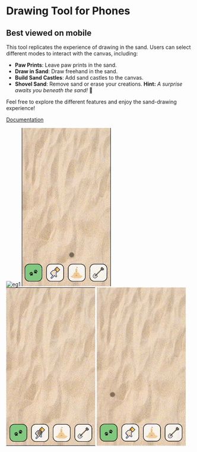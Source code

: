 # Drawing Tool for Phones

## Best viewed on mobile

This tool replicates the experience of drawing in the sand. Users can select different modes to interact with the canvas, including:

- **Paw Prints**: Leave paw prints in the sand.
- **Draw in Sand**: Draw freehand in the sand.
- **Build Sand Castles**: Add sand castles to the canvas.
- **Shovel Sand**: Remove sand or erase your creations.
  **Hint:** _A surprise awaits you beneath the sand!_ 👀

Feel free to explore the different features and enjoy the sand-drawing experience!

[Documentation](https://bevyip.notion.site/Week-4-18e5b3e7f9e7809aa8a2e26c89125629?pvs=4)

![eg1](img/1.gif/)
![eg2](img/2.gif/)
![eg3](img/3.gif/)
![eg4](img/4.gif/)
